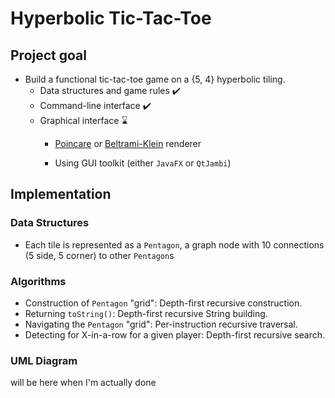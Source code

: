 # Hyperbolic Tic-Tac-Toe

## Project goal
- Build a functional tic-tac-toe game on a {5, 4} hyperbolic tiling.
    - Data structures and game rules ✔️ 
    - Command-line interface ✔️
    - Graphical interface ⌛
        - [Poincare](https://en.wikipedia.org/wiki/Poincar%C3%A9_disk_model) or 
          [Beltrami-Klein](https://en.wikipedia.org/wiki/Beltrami%E2%80%93Klein_model) renderer
          
        - Using GUI toolkit (either `JavaFX` or `QtJambi`)
    
## Implementation
### Data Structures
- Each tile is represented as a `Pentagon`, a graph node with 10 connections (5 side, 5 corner) to 
other `Pentagon`s
  
### Algorithms
- Construction of `Pentagon` "grid": Depth-first recursive construction.
- Returning `toString()`: Depth-first recursive String building.
- Navigating the `Pentagon` "grid": Per-instruction recursive traversal.
- Detecting for X-in-a-row for a given player: Depth-first recursive search.

### UML Diagram
will be here when I'm actually done